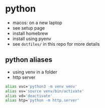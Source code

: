 # python

- macos: on a new laptop
- see setup page
- install homebrew
- install using pyenv
- see `dotfiles/` in this repo for more details

## python aliases

- using venv in a folder
- http server

```sh
alias vvc='python3 -m venv venv'
alias vv='source venv/bin/activate'
alias vd='deactivate'
alias htp='python -m http.server'
```
